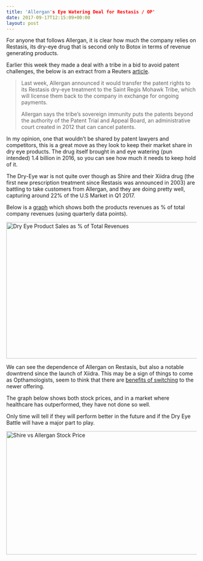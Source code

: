 ```yaml
---
title: 'Allergan's Eye Watering Deal for Restasis / OP'
date: 2017-09-17T12:15:09+00:00
layout: post
---
```

For anyone that follows Allergan, it is clear how much the company relies on Restasis, its dry-eye drug that is second only to Botox in terms of revenue generating products.

Earlier this week they made a deal with a tribe in a bid to avoid patent challenges, the below is an extract from a Reuters [article](https://www.reuters.com/article/us-allergan-patents/challenge-of-allergan-tribal-patent-deal-in-uncharted-legal-territory-idUSKCN1BP31A).

> Last week, Allergan announced it would transfer the patent rights to its Restasis dry-eye treatment to the Saint Regis Mohawk Tribe, which will license them back to the company in exchange for ongoing payments.
> 
> Allergan says the tribe’s sovereign immunity puts the patents beyond the authority of the Patent Trial and Appeal Board, an administrative court created in 2012 that can cancel patents.

In my opinion, one that wouldn&#8217;t be shared by patent lawyers and competitors, this is a great move as they look to keep their market share in dry eye products. The drug itself brought in and eye watering (pun intended) 1.4 billion in 2016, so you can see how much it needs to keep hold of it.

The Dry-Eye war is not quite over though as Shire and their Xiidra drug (the first new prescription treatment since Restasis was announced in 2003) are battling to take customers from Allergan, and they are doing pretty well, capturing around 22% of the U.S Market in Q1 2017.

Below is a [graph](https://www.theatlas.com/charts/S1iTKRsqZ) which shows both the products revenues as % of total company revenues (using quarterly data points).

<img loading="lazy" class="alignnone size-full wp-image-1805" src="https://empiahanalysis.files.wordpress.com/2017/09/dry-eye-product-sales-as-of-total-revenues.png?resize=640%2C360" alt="Dry Eye Product Sales as % of Total Revenues" width="640" height="360" data-recalc-dims="1" /> 

We can see the dependence of Allergan on Restasis, but also a notable downtrend since the launch of Xiidra. This may be a sign of things to come as Opthamologists, seem to think that there are [benefits of switching](https://eyelovethesun.com/blogs/news/xiidra-versus-restasis) to the newer offering.

The graph below shows both stock prices, and in a market where healthcare has outperformed, they have not done so well.

Only time will tell if they will perform better in the future and if the Dry Eye Battle will have a major part to play.

<img loading="lazy" class="alignnone size-full wp-image-1830" src="https://empiahanalysis.files.wordpress.com/2017/09/shire-vs-allergan-stock-price.png?resize=640%2C326" alt="Shire vs Allergan Stock Price" width="640" height="326" data-recalc-dims="1" />